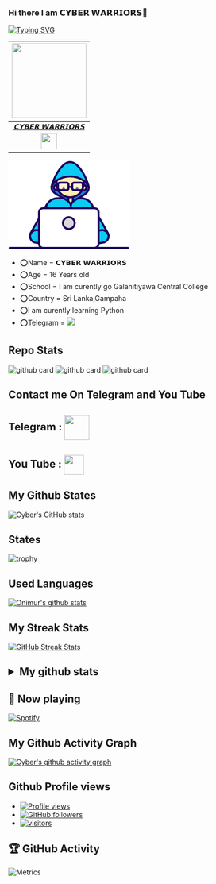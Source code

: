 ### Hi there I am 𝗖𝗬𝗕𝗘𝗥 𝗪𝗔𝗥𝗥𝗜𝗢𝗥𝗦👋

[![Typing SVG](https://readme-typing-svg.herokuapp.com/?color=%234CF727&lines=--Hi+I'm+𝗖𝗬𝗕𝗘𝗥+𝗪𝗔𝗥𝗥𝗜𝗢𝗥𝗦+;--Curently+Learning+Python+language;--A+Student+Yet+;--I+am+16+years+old+;--Want+to+be+a+Software+Engineer)](https://git.io/typing-svg)

|<a href="https://t.me/Cyber01_Warriors/"><img src="https://avatars.githubusercontent.com/u/89768855?v=4" width="150px" height="150px" /></a> |
|:---------------------------------------------------------------------------------------------------------------------------------------:|
|       *[𝗖𝗬𝗕𝗘𝗥 𝗪𝗔𝗥𝗥𝗜𝗢𝗥𝗦](https://cyber01warriors.github.io)*                                                                                |
| <a href="https://github.com/Cyber01warriors"><img src="https://cdn.iconscout.com/icon/free/png-256/github-108-438008.png" width="32px" height="32px"></a>

<img align="senter" src="https://github.com/RazorKenway/RazorKenway/raw/main/Developer.gif" style="max-width:50%;">

- ⭕Name = 𝗖𝗬𝗕𝗘𝗥 𝗪𝗔𝗥𝗥𝗜𝗢𝗥𝗦
- ⭕Age = 16 Years old
- ⭕School = I am curently go Galahitiyawa Central College
- ⭕Country = Sri Lanka,Gampaha
- ⭕I am curently learning Python
- ⭕Telegram = <a href="https://t.me/Cyber01_Warriors"><img src="https://img.shields.io/badge/𝗖𝗬𝗕𝗘𝗥 𝗪𝗔𝗥𝗥𝗜𝗢𝗥𝗦-blue.svg?logo=telegram"></a>

## Repo Stats
![github card](https://github-readme-stats.vercel.app/api/pin/?username=Cyber01Warriors&repo=hellboybot&theme=dark)
![github card](https://github-readme-stats.vercel.app/api/pin/?username=Cyber01Warriors&repo=Whisper-Bot&theme=dark)
![github card](https://github-readme-stats.vercel.app/api/pin/?username=Cyber01Warriors&repo=cybersongbot&theme=dark)

## Contact me On Telegram and You Tube

## Telegram :  <a href="https://t.me/Cyber01_Warriors"><img align="center" src="https://cdn4.iconfinder.com/data/icons/logos-and-brands/512/335_Telegram_logo-256.png"  height="50" width="50" /></a> &nbsp;&nbsp;
## You Tube :  <a href="https://www.youtube.com/channel/UCoXIdWk9L-4LEXe4Owe75dw"><img align="center" src="https://cdn3.iconfinder.com/data/icons/2018-social-media-logotypes/1000/2018_social_media_popular_app_logo_youtube-256.png" height="40" width="40" /></a> &nbsp;&nbsp;

## My Github States

![Cyber's GitHub stats](https://github-readme-stats.vercel.app/api?username=Cyber01warriors&show_icons=true&theme=highcontrast)

## States

![trophy](https://github-profile-trophy.vercel.app/?username=Cyber01warriors&theme=juicyfresh&no-bg=true&no-frame=true&column=4&")

## Used Languages

<a href="https://github-readme-stats.vercel.app/api/top-langs/?username=Cyber01warriors">
    <img width="40%"alt="Onimur's github stats" src="https://github-readme-stats.vercel.app/api/top-langs/?username=Cyber01warriors&show_icons=true&theme=midnight-purple" />
  </a>

## My Streak Stats

[![GitHub Streak Stats](https://github-readme-streak-stats.herokuapp.com/?user=Cyber01warriors&theme=highcontrast)](https://github.com/Cyber01warriors/github-readme-streak-stats)

 <h2><details>
  <summary><b>My github stats</b></summary>
<p align="left"> <a href="https://github.com/ryo-ma/github-profile-trophy"><img src="https://github-profile-trophy.vercel.app/?username=Cyber01Warriors" alt="Cyber01Warriors" /></a> </p>
 </details></h2>

## 🎵 Now playing

[![Spotify](https://novatorem.vercel.app/api/spotify)](https://spotify.com/)

## My Github Activity Graph

[![Cyber's github activity graph](https://activity-graph.herokuapp.com/graph?username=Cyber01warriors&theme=dracula)](https://github.com/Cyber01warriors/github-readme-activity-graph)

## Github Profile views

- [![Profile views](https://gpvc.arturio.dev/Cyber01warriors)](https://github.com/Cyber01warriors)
- [![GitHub followers](https://img.shields.io/github/followers/Cyber01Warriors.svg?style=social&label=Follow&maxAge=2592000)](https://github.com/Cyber01Warriors?tab=followers)
- [![visitors](https://visitor-badge.glitch.me/badge?page_id=DarkSkull93)](https://github.com/Cyber01Warriors)

## 🏆 GitHub Activity

![Metrics](https://metrics.lecoq.io/Cyber01warriors?template=classic&repositories.forks=true&languages=1&languages.colors=github&languages.threshold=0%25&config.timezone=Asia%2FSemarang)

